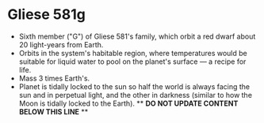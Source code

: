 Gliese 581g
===========

* Sixth member ("G") of Gliese 581's family, which orbit a red dwarf about 20 light-years from Earth.
* Orbits in the system's habitable region, where temperatures would be suitable for liquid water to pool on the planet's surface &mdash; a recipe for life.
* Mass 3 times Earth's.
* Planet is tidally locked to the sun so half the world is always facing the sun and in perpetual light, and the other in darkness (similar to how the Moon is tidally locked to the Earth).
** **DO NOT UPDATE CONTENT BELOW THIS LINE** **

